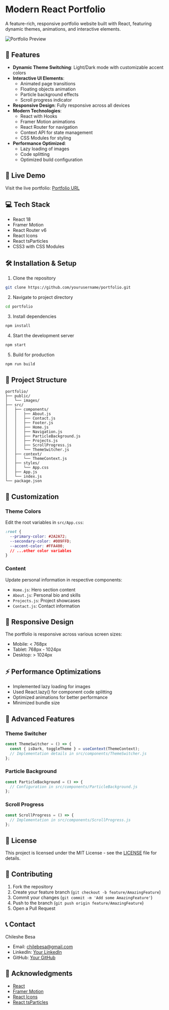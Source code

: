 # Modern React Portfolio

A feature-rich, responsive portfolio website built with React, featuring dynamic themes, animations, and interactive elements.

![Portfolio Preview](public/images/portfolio-preview.png)

## 🌟 Features

- **Dynamic Theme Switching**: Light/Dark mode with customizable accent colors
- **Interactive UI Elements**: 
  - Animated page transitions
  - Floating objects animation
  - Particle background effects
  - Scroll progress indicator
- **Responsive Design**: Fully responsive across all devices
- **Modern Technologies**:
  - React with Hooks
  - Framer Motion animations
  - React Router for navigation
  - Context API for state management
  - CSS Modules for styling
- **Performance Optimized**:
  - Lazy loading of images
  - Code splitting
  - Optimized build configuration

## 🚀 Live Demo

Visit the live portfolio: [Portfolio URL](https://your-portfolio-url.com)

## 💻 Tech Stack

- React 18
- Framer Motion
- React Router v6
- React Icons
- React tsParticles
- CSS3 with CSS Modules

## 🛠️ Installation & Setup

1. Clone the repository
```bash
git clone https://github.com/yourusername/portfolio.git
```

2. Navigate to project directory
```bash
cd portfolio
```

3. Install dependencies
```bash
npm install
```

4. Start the development server
```bash
npm start
```

5. Build for production
```bash
npm run build
```

## 📁 Project Structure

```
portfolio/
├── public/
│   └── images/
├── src/
│   ├── components/
│   │   ├── About.js
│   │   ├── Contact.js
│   │   ├── Footer.js
│   │   ├── Home.js
│   │   ├── Navigation.js
│   │   ├── ParticleBackground.js
│   │   ├── Projects.js
│   │   ├── ScrollProgress.js
│   │   └── ThemeSwitcher.js
│   ├── context/
│   │   └── ThemeContext.js
│   ├── styles/
│   │   └── App.css
│   ├── App.js
│   └── index.js
└── package.json
```

## 🎨 Customization

### Theme Colors
Edit the root variables in `src/App.css`:
```css
:root {
  --primary-color: #2A2A72;
  --secondary-color: #009FFD;
  --accent-color: #FFA400;
  // ...other color variables
}
```

### Content
Update personal information in respective components:
- `Home.js`: Hero section content
- `About.js`: Personal bio and skills
- `Projects.js`: Project showcases
- `Contact.js`: Contact information

## 📱 Responsive Design

The portfolio is responsive across various screen sizes:
- Mobile: < 768px
- Tablet: 768px - 1024px
- Desktop: > 1024px

## ⚡ Performance Optimizations

- Implemented lazy loading for images
- Used React.lazy() for component code splitting
- Optimized animations for better performance
- Minimized bundle size

## 🔧 Advanced Features

### Theme Switcher
```javascript
const ThemeSwitcher = () => {
  const { isDark, toggleTheme } = useContext(ThemeContext);
  // Implementation details in src/components/ThemeSwitcher.js
};
```

### Particle Background
```javascript
const ParticleBackground = () => {
  // Configuration in src/components/ParticleBackground.js
};
```

### Scroll Progress
```javascript
const ScrollProgress = () => {
  // Implementation in src/components/ScrollProgress.js
};
```

## 📄 License

This project is licensed under the MIT License - see the [LICENSE](LICENSE) file for details.

## 🤝 Contributing

1. Fork the repository
2. Create your feature branch (`git checkout -b feature/AmazingFeature`)
3. Commit your changes (`git commit -m 'Add some AmazingFeature'`)
4. Push to the branch (`git push origin feature/AmazingFeature`)
5. Open a Pull Request

## 📞 Contact

Chileshe Besa
- Email: chilebesa@gmail.com
- LinkedIn: [Your LinkedIn](https://linkedin.com/in/yourusername)
- GitHub: [Your GitHub](https://github.com/yourusername)

## 🙏 Acknowledgments

- [React](https://reactjs.org/)
- [Framer Motion](https://www.framer.com/motion/)
- [React Icons](https://react-icons.github.io/react-icons/)
- [React tsParticles](https://particles.js.org/)
